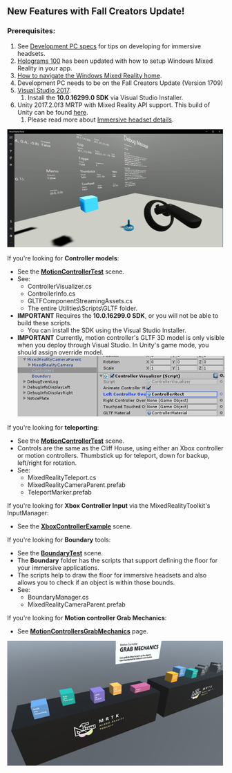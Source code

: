 ## New Features with Fall Creators Update!

### Prerequisites:
1. See [Development PC specs](https://developer.microsoft.com/en-us/windows/mixed-reality/install_the_tools#developing_for_immersive_headsets) for tips on developing for immersive headsets.
2. [Holograms 100](https://developer.microsoft.com/en-us/windows/mixed-reality/holograms_100) has been updated with how to setup Windows Mixed Reality in your app.
3. [How to navigate the Windows Mixed Reality home](https://developer.microsoft.com/en-us/windows/mixed-reality/navigating_the_windows_mixed_reality_home).
4. Development PC needs to be on the Fall Creators Update (Version 1709)
5. [Visual Studio 2017](https://www.visualstudio.com/downloads/).
    1. Install the **10.0.16299.0 SDK** via Visual Studio Installer.
6. Unity 2017.2.0f3 MRTP with Mixed Reality API support. This build of Unity can be found [here](http://beta.unity3d.com/download/edcd66fb22ae/download.html).
    1. Please read more about [Immersive headset details](https://developer.microsoft.com/en-us/windows/mixed-reality/immersive_headset_details).

<img src="External/ReadMeImages/MotionControllerTest_Teleport.png" width="500px">

If you're looking for **Controller models**:
* See the [**MotionControllerTest**](Assets/MixedRealityToolkit-Examples/Input/Scenes/MotionControllerTest.unity) scene.
* See:
    * ControllerVisualizer.cs
    * ControllerInfo.cs
    * GLTFComponentStreamingAssets.cs
    * The entire Utilities\Scripts\GLTF folder.
* **IMPORTANT** Requires the **10.0.16299.0 SDK**, or you will not be able to build these scripts.
    - You can install the SDK using the Visual Studio Installer.
* **IMPORTANT** Currently, motion controller's GLTF 3D model is only visible when you deploy through Visual Studio. In Unity's game mode, you should assign override model. <img src="External/ReadMeImages/MotionControllerTest_ModelOverride.png" width="700px">

If you're looking for **teleporting**:
* See the [**MotionControllerTest**](Assets/MixedRealityToolkit-Examples/Input/Scenes/MotionControllerTest.unity) scene.
* Controls are the same as the Cliff House, using either an Xbox controller or motion controllers. Thumbstick up for teleport, down for backup, left/right for rotation.
* See:
    * MixedRealityTeleport.cs
    * MixedRealityCameraParent.prefab
    * TeleportMarker.prefab
    
If you're looking for **Xbox Controller Input** via the MixedRealityToolkit's InputManager:
* See the [**XboxControllerExample**](Assets/MixedRealityToolkit-Examples/Input/Scenes/XboxControllerExample.unity) scene.
    
If you're looking for **Boundary** tools:
* See the [**BoundaryTest**](Assets/MixedRealityToolkit-Examples/Boundary/Scenes/BoundaryTest.unity) scene.
* The **Boundary** folder has the scripts that support defining the floor for your immersive applications.
* The scripts help to draw the floor for immersive headsets and also allows you to check if an object is within those bounds.
* See:
    * BoundaryManager.cs
    * MixedRealityCameraParent.prefab
    
If you're looking for **Motion controller Grab Mechanics**:
* See  [**MotionControllersGrabMechanics**](https://github.com/Microsoft/MixedRealityToolkit-Unity/tree/master/Assets/MixedRealityToolkit-Examples/MotionControllers-GrabMechanics) page.
<img src="External/ReadMeImages/MRTK_MotionController_GrabMechanics.jpg" width="500px">